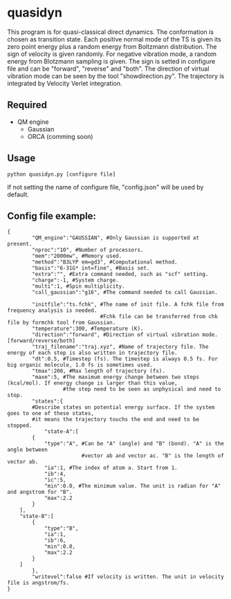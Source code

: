 # quasidyn

This program is for quasi-classical direct dynamics. The conformation is chosen as transition state. Each positive normal mode of the TS is given its zero point energy plus a random energy from Boltzmann distribution. The sign of velocity is given randomly. For negative vibration mode, a random energy from Blotzmann sampling is given. The sign is setted in configure file and can be "forward", "reverse" and "both". The direction of virtual vibration mode can be seen by the tool "showdirection.py". The trajectory is integrated by Velocity Verlet integration. 

## Required

- QM engine
  - Gaussian
  - ORCA (comming soon)
  
## Usage

    python quasidyn.py [configure file]

If not setting the name of configure file, "config.json" will be used by default.

## Config file example:

    {
            "QM_engine":"GAUSSIAN", #Only Gaussian is supported at present.
            "nproc":"10", #Number of processors.
            "mem":"2000mw", #Memory used.
            "method":"B3LYP em=gd3", #Computational method.
            "basis":"6-31G* int=fine", #Basis set.
            "extra":"", #Extra command needed, such as "scf" setting.
            "charge":-1, #System charge.
            "multi":1, #Spin multiplicity.
            "call_gaussian":"g16", #The command needed to call Gaussian.

            "initfile":"ts.fchk", #The name of init file. A fchk file from frequency analysis is needed. 
                                  #Fchk file can be transferred from chk file by formchk tool from Gaussian.
            "temperature":300, #Temperature (K).
            "direction":"forward", #Direction of virtual vibration mode. [forward/reverse/both]
            "traj_filename":"traj.xyz", #Name of trajectory file. The energy of each step is also written in trajectory file.
            "dt":0.5, #Timestep (fs). The timestep is always 0.5 fs. For big organic molecule, 1.0 fs is sometimes used.
            "tmax":200, #Max length of trajectory (fs). 
            "maxe":5, #The maximum energy change between two steps (kcal/mol). If energy change is larger than this value,
                      #the step need to be seen as unphysical and need to stop. 
            "states":{
            #Describe states on potential energy surface. If the system goes to one of these states, 
            #it means the trajectory touchs the end and need to be stopped.
                "state-A":[
            {
                "type":"A", #Can be "A" (angle) and "B" (bond). "A" is the angle between 
                            #vector ab and vector ac. "B" is the length of vector ab.
                "ia":1, #The index of atom a. Start from 1.
                "ib":4,
                "ic":5,
                "min":0.0, #The minimum value. The unit is radian for "A" and angstrom for "B".
                "max":2.2
            }
        ],
        "state-B":[
            {
                "type":"B",
                "ia":1,
                "ib":6,
                "min":0.0,
                "max":2.2
            }
        ]
            },
            "writevel":false #If velocity is written. The unit in velocity file is angstrom/fs.
    }
